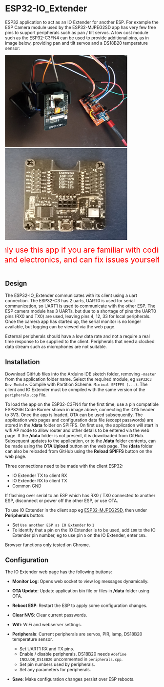 # ESP32-IO_Extender

ESP32 application to act as an IO Extender for another ESP. For example the ESP Camera module used by the ESP32-MJPEG2SD app has very few free pins to support peripherals such as pan / tilt servos. A low cost module such as the ESP32-C3FN4 can be used to provide additional pins, as in image below, providing pan and tilt servos and a DS18B20 temperature sensor:

<img src="extras/espcam.jpg" width="400" height="300"> <img src="extras/codeburner.jpg" width="400" height="300">  

<svg height="80" width="100%" font-size="25" fill="red" text-anchor="middle">
  <text x="50%" y="30%">Only use this app if you are familiar with coding</text>
  <text x="50%" y="70%">and electronics, and can fix issues yourself</text>
</svg>

## Design

The ESP32-IO_Extender communicates with its client using a uart connection. The ESP32-C3 has 2 uarts, UART0 is used for serial communication, so UART1 is used to communicate with the other ESP. The ESP camera module has 3 UARTs, but due to a shortage of pins the UART0 pins (RX0 and TX0) are used, leaving pins 4, 12, 33 for local peripherals. 
Once the camera app has started up, the serial monitor is no longer available, but logging can be viewed via the web page.

External peripherals should have a low data rate and not a require a real time response to be supplied to the client. Peripherals that need a clocked data stream such as microphones are not suitable.

## Installation

Download GitHub files into the Arduino IDE sketch folder, removing `-master` from the application folder name.
Select the required module, eg `ESP32C3 Dev Module`.
Compile with Partition Scheme: `Minimal SPIFFS (...)`. 
 The client and IO Extender must be compiled with the same version of the `peripherals.cpp` file.

To load the app on the ESP32-C3FN4 for the first time, use a pin compatible ESP8266 Code Burner shown in image above, connecting the IO15 header to 3V3. Once the app is loaded, OTA can be used subsequently. The application web pages and configuration data file (except passwords) are stored in the **/data** folder on SPIFFS. On first use, the application will start in wifi AP mode to allow router and other details to be entered via the web page. If the **/data** folder is not present, it is downloaded from GitHub.
Subsequent updates to the application, or to the **/data** folder contents, can be made using the **OTA Upload** button on the  web page. The **/data** folder can also be reloaded from GitHub using the **Reload SPIFFS** button on the web page.

Three connections need to be made with the client ESP32:
* IO Extender TX to client RX
* IO Extender RX to client TX
* Common GND

If flashing over serial to an ESP which has RX0 / TX0 connected to another ESP, disconnect or power off the other ESP, or use OTA.

To use IO Extender in the client app eg [ESP32-MJPEG2SD](https://github.com/s60sc/ESP32-CAM_MJPEG2SD), then under **Peripherals** button:
* Set `Use another ESP as IO Extender` to `1`
* To identify that a pin on the IO Extender is to be used, add `100` to the IO Extender pin number, eg to use pin `5` on the IO Extender, enter `105`.

Browser functions only tested on Chrome.


## Configuration

The IO Extender web page has the following buttons:

* **Monitor Log**: Opens web socket to view log messages dynamically.

* **OTA Update**: Update application bin file or files in **/data** folder using OTA.

* **Reboot ESP**: Restart the ESP to apply some configuration changes.

* **Clear NVS**: Clear current passwords.

* **Wifi**: WiFi and webserver settings.

* **Peripherals**: Current peripherals are servos, PIR, lamp, DS18B20 temperature sensor.
  * Set UART1 RX and TX pins.
  * Enable / disable peripherals. DS18B20 needs `#define INCLUDE_DS18B20` uncommented in `peripherals.cpp`.
  * Set pin numbers used by peripherals.
  * Set any parameters for peripherals.

* **Save**: Make configuration changes persist over ESP reboots.
